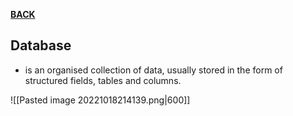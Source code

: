 **[BACK](INTCOMMidtermCh10#^database)**

## Database
- is an organised collection of data, usually stored in the form of structured fields, tables and columns.

![[Pasted image 20221018214139.png|600]]